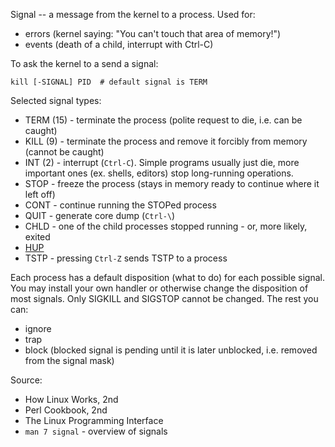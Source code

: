 Signal -- a message from the kernel to a process. Used for:
* errors (kernel saying: "You can't touch that area of memory!")
* events (death of a child, interrupt with Ctrl-C)

To ask the kernel to a send a signal:

    kill [-SIGNAL] PID  # default signal is TERM

Selected signal types:
* TERM (15) - terminate the process (polite request to die, i.e. can be caught)
* KILL (9) - terminate the process and remove it forcibly from memory (cannot be caught)
* INT (2) - interrupt (`Ctrl-C`). Simple programs usually just die, more important ones (ex. shells, editors) stop long-running operations.
* STOP - freeze the process (stays in memory ready to continue where it left
    off)
* CONT - continue running the STOPed process
* QUIT - generate core dump (`Ctrl-\`)
* CHLD - one of the child processes stopped running - or, more likely, exited
* [HUP](http://world.std.com/~swmcd/steven/tech/daemon.html)
* TSTP - pressing `Ctrl-Z` sends TSTP to a process

Each process has a default disposition (what to do) for each possible signal. You may install your own handler or otherwise change the disposition of most signals. Only SIGKILL and SIGSTOP cannot be changed. The rest you can:
* ignore
* trap
* block (blocked signal is pending until it is later unblocked, i.e. removed from the signal mask)

Source:
* How Linux Works, 2nd
* Perl Cookbook, 2nd
* The Linux Programming Interface
* `man 7 signal` - overview of signals
